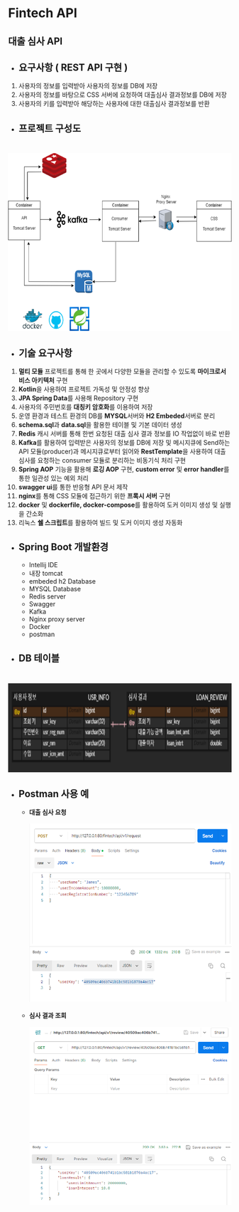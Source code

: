 # Fintech API
## 대출 심사 API

- ## 요구사항 ( REST API 구현 )
1. 사용자의 정보를 입력받아 사용자의 정보를 DB에 저장
2. 사용자의 정보를 바탕으로 CSS 서버에 요청하여 대출심사 결과정보를 DB에 저장
3. 사용자의 키를 입력받아 해당하는 사용자에 대한 대출심사 결과정보를 반환

* ## 프로젝트 구성도 <br> <br>
<img src = "/proj_structure.png" width="800" height="400">

- ## 기술 요구사항
1. **멀티 모듈** 프로젝트를 통해 한 곳에서 다양한 모듈을 관리할 수 있도록 **마이크로서비스 아키텍처** 구현
2. **Kotlin**을 사용하여 프로젝트 가독성 및 안정성 향상
3. **JPA Spring Data**를 사용해 Repository 구현
4. 사용자의 주민번호를 **대칭키 암호화**를 이용하여 저장
5. 운영 환경과 테스트 환경의 DB를 **MYSQL**서버와 **H2 Embeded**서버로 분리
6. **schema.sql**과 **data.sql**을 활용한 테이블 및 기본 데이터 생성
7. **Redis** 캐시 서버를 통해 한번 요청된 대출 심사 결과 정보를 IO 작업없이 바로 반환
8. **Kafka**를 활용하여 입력받은 사용자의 정보를 DB에 저장 및 메시지큐에 Send하는 API 모듈(producer)과
   메시지큐로부터 읽어와 **RestTemplate**을 사용하여 대출 심사를 요청하는 consumer 모듈로 분리하는 비동기식 처리 구현
9. **Spring AOP** 기능을 활용해 **로깅 AOP** 구현, **custom error** 및 **error handler**를 통한 일관성 있는 예외 처리
10. **swagger ui**를 통한 반응형 API 문서 제작
11. **nginx**를 통해 CSS 모듈에 접근하기 위한 **프록시 서버** 구현
12. **docker** 및 **dockerfile, docker-compose**를 활용하여 도커 이미지 생성 및 실행을 간소화
13. 리눅스 **쉘 스크립트**를 활용하여 빌드 및 도커 이미지 생성 자동화

* ## Spring Boot 개발환경
  * Intellij IDE
  * 내장 tomcat
  * embeded h2 Database
  * MYSQL Database
  * Redis server
  * Swagger
  * Kafka
  * Nginx proxy server
  * Docker
  * postman

* ## DB 테이블 <br> <br>
<img src = "/db_cap.png" width="600" height="200">

* ## Postman 사용 예
  * **대출 심사 요청** <br> <br>
  <img src = "./postman_cap1(reqForReview).png" width="500" height="400"> <br> <br>
  * **심사 결과 조회** <br> <br>
  <img src = "./postman_cap2(getReview).png" width="500" height="400"> <br> <br>



